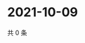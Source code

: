 # 2021-10-09

共 0 条

<!-- BEGIN WEIBO -->
<!-- 最后更新时间 Sat Oct 09 2021 02:09:54 GMT+0800 (China Standard Time) -->

<!-- END WEIBO -->
